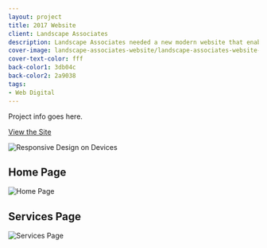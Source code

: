 ```yaml
---
layout: project
title: 2017 Website
client: Landscape Associates
description: Landscape Associates needed a new modern website that enabled them to show off their gorgeous work, share insightful tips, and make contacting them easy.
cover-image: landscape-associates-website/landscape-associates-website-cover
cover-text-color: fff
back-color1: 3db04c
back-color2: 2a9038
tags:
- Web Digital
---
```


Project info goes here.

<a href="https://landscape-associates.com/" target= "_blank" rel="noopener">View the Site</a>

<div>
<img data-aos="fade-up" src="/img/projects/landscape-associates-website/landscape-associates-website-assorted-devices.jpg"
alt="Responsive Design on Devices"
srcset="/img/projects/landscape-associates-website/landscape-associates-website-assorted-devices-2400.jpg 2400w,
/img/projects/landscape-associates-website/landscape-associates-website-assorted-devices-1800.jpg 1800w,
/img/projects/landscape-associates-website/landscape-associates-website-assorted-devices-1200.jpg 1200w,
/img/projects/landscape-associates-website/landscape-associates-website-assorted-devices-900.jpg 900w,
/img/projects/landscape-associates-website/landscape-associates-website-assorted-devices-600.jpg 600w,
/img/projects/landscape-associates-website/landscape-associates-website-assorted-devices-400.jpg 400w" />
</div>

<div class="images">
<div class="fill-back" data-aos="fade-up">
<h2 data-aos="fade-up">Home Page</h2>
<img data-aos="fade-up"
alt="Home Page" src="/img/projects/landscape-associates-website/landscape-associates-website-home-page.jpg"
srcset="/img/projects/landscape-associates-website/landscape-associates-website-home-page-2400.jpg 2400w,
/img/projects/landscape-associates-website/landscape-associates-website-home-page-1800.jpg 1800w,
/img/projects/landscape-associates-website/landscape-associates-website-home-page-1200.jpg 1200w,
/img/projects/landscape-associates-website/landscape-associates-website-home-page-900.jpg 900w,
/img/projects/landscape-associates-website/landscape-associates-website-home-page-600.jpg 600w,
/img/projects/landscape-associates-website/landscape-associates-website-home-page-400.jpg 400w" />
</div>

<div class="fill-back" data-aos="fade-up">
<h2 data-aos="fade-up">Services Page</h2>
<img data-aos="fade-up"
alt="Services Page" src="/img/projects/landscape-associates-website/landscape-associates-website-services-page.jpg"
srcset="/img/projects/landscape-associates-website/landscape-associates-website-services-page-2400.jpg 2400w,
/img/projects/landscape-associates-website/landscape-associates-website-services-page-1800.jpg 1800w,
/img/projects/landscape-associates-website/landscape-associates-website-services-page-1200.jpg 1200w,
/img/projects/landscape-associates-website/landscape-associates-website-services-page-900.jpg 900w,
/img/projects/landscape-associates-website/landscape-associates-website-services-page-600.jpg 600w,
/img/projects/landscape-associates-website/landscape-associates-website-services-page-400.jpg 400w" />
</div>
</div>

